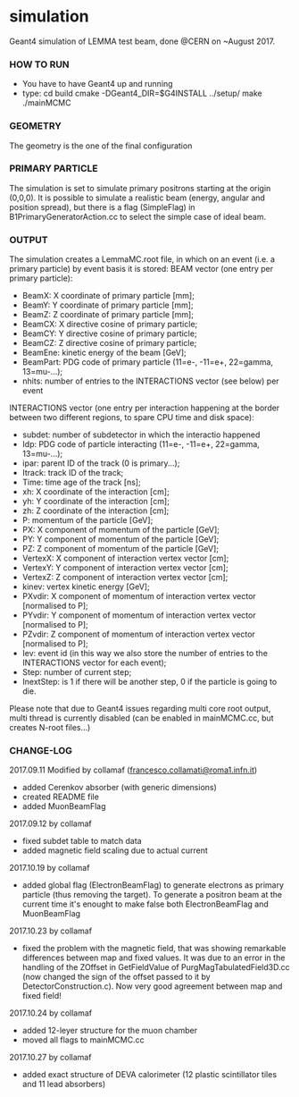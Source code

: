 # simulation
Geant4 simulation of LEMMA test beam, done @CERN on ~August 2017.

### HOW TO RUN
- You have to have Geant4 up and running
- type:
cd build
cmake -DGeant4_DIR=$G4INSTALL ../setup/
make
./mainMCMC

### GEOMETRY
The geometry is the one of the final configuration

### PRIMARY PARTICLE
The simulation is set to simulate primary positrons starting at the origin (0,0,0). It is possible to simulate a realistic beam (energy, angular and position spread), but there is a flag (SimpleFlag) in B1PrimaryGeneratorAction.cc to select the simple case of ideal beam.

### OUTPUT
The simulation creates a LemmaMC.root file, in which on an event (i.e. a primary particle) by event basis it is stored:
BEAM vector (one entry per primary particle):
- BeamX: X coordinate of primary particle [mm];
- BeamY: Y coordinate of primary particle [mm];
- BeamZ: Z coordinate of primary particle [mm];
- BeamCX: X directive cosine of primary particle;
- BeamCY: Y directive cosine  of primary particle;
- BeamCZ: Z directive cosine  of primary particle;
- BeamEne: kinetic energy of the beam [GeV];
- BeamPart: PDG code of primary particle (11=e-, -11=e+, 22=gamma, 13=mu-...);
- nhits: number of entries to the INTERACTIONS vector (see below) per event

INTERACTIONS vector (one entry per interaction happening at the border between two different regions, to spare CPU time and disk space):
- subdet: number of subdetector in which the interactio happened
- Idp: PDG code of particle interacting (11=e-, -11=e+, 22=gamma, 13=mu-...);
- ipar: parent ID of the track (0 is primary...);
- Itrack: track ID of the track;
- Time: time age of the track [ns];
- xh: X coordinate of the interaction [cm];
- yh: Y coordinate of the interaction [cm];
- zh: Z coordinate of the interaction [cm];
- P: momentum of the particle [GeV];
- PX: X component of momentum of the particle [GeV];
- PY: Y component of momentum of the particle [GeV];
- PZ: Z component of momentum of the particle [GeV];
- VertexX: X component of interaction vertex vector [cm];
- VertexY: Y component of interaction vertex vector [cm];
- VertexZ: Z component of interaction vertex vector [cm];
- kinev: vertex kinetic energy [GeV];
- PXvdir: X component of momentum of interaction vertex vector [normalised to P];
- PYvdir: Y component of momentum of interaction vertex vector [normalised to P];
- PZvdir: Z component of momentum of interaction vertex vector [normalised to P];
- Iev: event id (in this way we also store the number of entries to the INTERACTIONS vector for each event);
- Step: number of current step;
- InextStep: is 1 if there will be another step, 0 if the particle is going to die.

Please note that due to Geant4 issues regarding multi core root output, multi thread is currently disabled (can be enabled in mainMCMC.cc, but creates N-root files...)

### CHANGE-LOG
2017.09.11 Modified by collamaf (francesco.collamati@roma1.infn.it)
- added Cerenkov absorber (with generic dimensions)
- created README file
- added MuonBeamFlag

2017.09.12 by collamaf
- fixed subdet table to match data
- added magnetic field scaling due to actual current

2017.10.19 by collamaf
- added global flag (ElectronBeamFlag) to generate electrons as primary particle (thus removing the target). To generate a positron beam at the current time it's enought to make false both ElectronBeamFlag and MuonBeamFlag

2017.10.23 by collamaf
- fixed the problem with the magnetic field, that was showing remarkable differences between map and fixed values. It was due to an error in the handling of the ZOffset in GetFieldValue of PurgMagTabulatedField3D.cc (now changed the sign of the offset passed to it by DetectorConstruction.c). Now very good agreement between map and fixed field!

2017.10.24 by collamaf
- added 12-leyer structure for the muon chamber
- moved all flags to mainMCMC.cc

2017.10.27 by collamaf
- added exact structure of DEVA calorimeter (12 plastic scintillator tiles and 11 lead absorbers)









